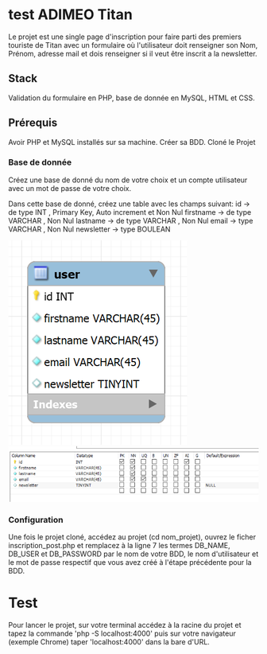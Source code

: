 # test ADIMEO Titan
Le projet est une single page d'inscription pour faire parti des premiers touriste de Titan avec un formulaire où l'utilisateur doit renseigner son Nom, Prénom, adresse mail et dois renseigner si il veut être inscrit a la newsletter.

## Stack
Validation du formulaire en PHP, base de donnée en MySQL, HTML et CSS.

## Prérequis
Avoir PHP et MySQL installés sur sa machine. Créer sa BDD. Cloné le Projet

### Base de donnée
Créez une base de donné du nom de votre choix et un compte utilisateur avec un mot de passe de votre choix.

Dans cette base de donné, créez une table avec les champs suivant:
id -> de type INT , Primary Key, Auto increment et Non Nul
firstname -> de type VARCHAR , Non Nul
lastname -> de type VARCHAR , Non Nul
email -> type VARCHAR , Non Nul
newsletter -> type BOULEAN

![Screenshot](image1.png)
![Screenshot](image2.png)

### Configuration
Une fois le projet cloné, accédez au projet (cd nom_projet), ouvrez le ficher inscription_post.php et remplacez à la ligne 7 les termes DB_NAME, DB_USER et DB_PASSWORD par le nom de votre BDD, le nom d'utilisateur et le mot de passe respectif que vous avez créé à l'étape précédente pour la BDD.

# Test
Pour lancer le projet, sur votre terminal accédez à la racine du projet et tapez la commande 'php -S localhost:4000' puis sur votre navigateur (exemple Chrome) taper 'localhost:4000' dans la bare d'URL.
